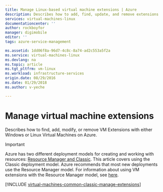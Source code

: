 ```yaml
---
title: Manage Linux-based virtual machine extensions | Azure
description: Describes how to add, find, update, and remove extensions for Azure virtual machines, in the classic deployment model.
services: virtual-machines-linux
documentationcenter: ''
author: rockboyfor
manager: digimobile
editor: ''
tags: azure-service-management

ms.assetid: 1dd06f8a-96d7-4c8c-8a74-ad2c553a5f2a
ms.service: virtual-machines-linux
ms.devlang: na
ms.topic: article
ms.tgt_pltfrm: vm-linux
ms.workload: infrastructure-services
origin.date: 08/29/2016
ms.date: 01/29/2018
ms.author: v-yeche

---
```

# Manage virtual machine extensions
Describes how to find, add, modify, or remove VM Extensions with either Windows or Linux Virtual Machines on Azure.

> [!IMPORTANT] 
> Azure has two different deployment models for creating and working with resources: [Resource Manager and Classic](../../../resource-manager-deployment-model.md). This article covers using the Classic deployment model. Azure recommends that most new deployments use the Resource Manager model. For information about using VM extensions with the Resource Manager model, see [here](../extensions-features.md?toc=%2fvirtual-machines%2flinux%2ftoc.json).

[!INCLUDE [virtual-machines-common-classic-manage-extensions](../../../../includes/virtual-machines-common-classic-manage-extensions.md)]
<!-- Update_Description: new articles on manage extensions classic for Linux VM -->
<!--ms.date: 01/29/2018-->
